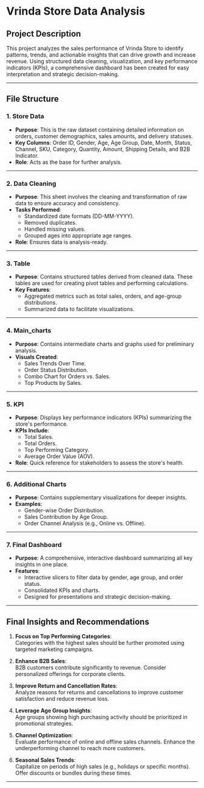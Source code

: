 
# Vrinda Store Data Analysis  

## Project Description  
This project analyzes the sales performance of Vrinda Store to identify patterns, trends, and actionable insights that can drive growth and increase revenue. Using structured data cleaning, visualization, and key performance indicators (KPIs), a comprehensive dashboard has been created for easy interpretation and strategic decision-making.

---

## File Structure  

### 1. **Store Data**  
- **Purpose**: This is the raw dataset containing detailed information on orders, customer demographics, sales amounts, and delivery statuses.  
- **Key Columns**: Order ID, Gender, Age, Age Group, Date, Month, Status, Channel, SKU, Category, Quantity, Amount, Shipping Details, and B2B Indicator.  
- **Role**: Acts as the base for further analysis.  

---

### 2. **Data Cleaning**  
- **Purpose**: This sheet involves the cleaning and transformation of raw data to ensure accuracy and consistency.  
- **Tasks Performed**:  
  - Standardized date formats (DD-MM-YYYY).  
  - Removed duplicates.  
  - Handled missing values.  
  - Grouped ages into appropriate age ranges.  
- **Role**: Ensures data is analysis-ready.  

---

### 3. **Table**  
- **Purpose**: Contains structured tables derived from cleaned data. These tables are used for creating pivot tables and performing calculations.  
- **Key Features**:  
  - Aggregated metrics such as total sales, orders, and age-group distributions.  
  - Summarized data to facilitate visualizations.  

---

### 4. **Main_charts**  
- **Purpose**: Contains intermediate charts and graphs used for preliminary analysis.  
- **Visuals Created**:  
  - Sales Trends Over Time.  
  - Order Status Distribution.  
  - Combo Chart for Orders vs. Sales.  
  - Top Products by Sales.  

---

### 5. **KPI**  
- **Purpose**: Displays key performance indicators (KPIs) summarizing the store's performance.  
- **KPIs Include**:  
  - Total Sales.  
  - Total Orders.  
  - Top Performing Category.  
  - Average Order Value (AOV).  
- **Role**: Quick reference for stakeholders to assess the store's health.  

---

### 6. **Additional Charts**  
- **Purpose**: Contains supplementary visualizations for deeper insights.  
- **Examples**:  
  - Gender-wise Order Distribution.  
  - Sales Contribution by Age Group.  
  - Order Channel Analysis (e.g., Online vs. Offline).  

---

### 7. **Final Dashboard**  
- **Purpose**: A comprehensive, interactive dashboard summarizing all key insights in one place.  
- **Features**:  
  - Interactive slicers to filter data by gender, age group, and order status.  
  - Consolidated KPIs and charts.  
  - Designed for presentations and strategic decision-making.  

---

## Final Insights and Recommendations  

1. **Focus on Top Performing Categories**:  
   Categories with the highest sales should be further promoted using targeted marketing campaigns.  

2. **Enhance B2B Sales**:  
   B2B customers contribute significantly to revenue. Consider personalized offerings for corporate clients.  

3. **Improve Return and Cancellation Rates**:  
   Analyze reasons for returns and cancellations to improve customer satisfaction and reduce revenue loss.  

4. **Leverage Age Group Insights**:  
   Age groups showing high purchasing activity should be prioritized in promotional strategies.  

5. **Channel Optimization**:  
   Evaluate performance of online and offline sales channels. Enhance the underperforming channel to reach more customers.  

6. **Seasonal Sales Trends**:  
   Capitalize on periods of high sales (e.g., holidays or specific months). Offer discounts or bundles during these times.  

---


